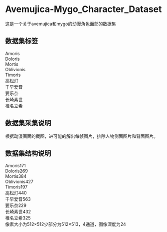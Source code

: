# Avemujica-Mygo_Character_Dataset
这是一个关于avemujica和mygo的动漫角色面部的数据集  
## 数据集标签  
Amoris  
Doloris  
Mortis  
Oblivionis  
Timoris  
高松灯  
千早爱音  
要乐奈  
长崎素世  
椎名立希  
## 数据集采集说明  
根据动漫画面的截图，进可能的解出每帧图片，排除人物侧面图片和背面图片。
## 数据集结构说明  
Amoris171  
Doloris269  
Mortis384  
Oblivionis427  
Timoris197  
高松灯440  
千早爱音563  
要乐奈229  
长崎素世432  
椎名立希325  
像素大小为512×512少部分为512×513，4通道，图像深度为24
